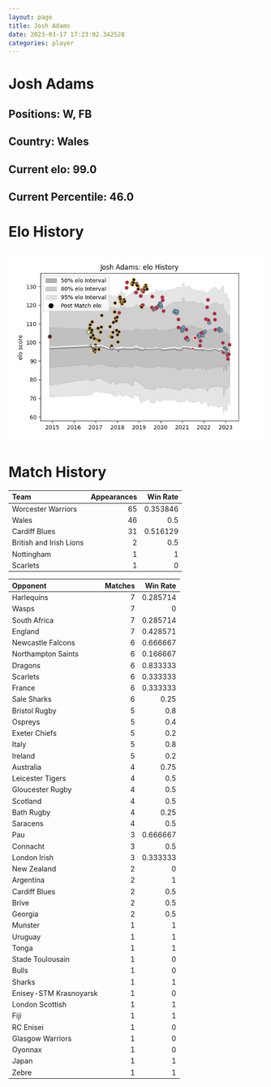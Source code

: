 ```yaml
---  
layout: page  
title: Josh Adams  
date: 2023-03-17 17:23:02.342528  
categories: player  
---
```

# Josh Adams

## Positions: W, FB

## Country: Wales

## Current elo: 99.0

## Current Percentile: 46.0

# Elo History


![elo history](history_JoshAdams.png)
# Match History


| Team                    |   Appearances |   Win Rate |
|:------------------------|--------------:|-----------:|
| Worcester Warriors      |            65 |   0.353846 |
| Wales                   |            46 |   0.5      |
| Cardiff Blues           |            31 |   0.516129 |
| British and Irish Lions |             2 |   0.5      |
| Nottingham              |             1 |   1        |
| Scarlets                |             1 |   0        |

| Opponent               |   Matches |   Win Rate |
|:-----------------------|----------:|-----------:|
| Harlequins             |         7 |   0.285714 |
| Wasps                  |         7 |   0        |
| South Africa           |         7 |   0.285714 |
| England                |         7 |   0.428571 |
| Newcastle Falcons      |         6 |   0.666667 |
| Northampton Saints     |         6 |   0.166667 |
| Dragons                |         6 |   0.833333 |
| Scarlets               |         6 |   0.333333 |
| France                 |         6 |   0.333333 |
| Sale Sharks            |         6 |   0.25     |
| Bristol Rugby          |         5 |   0.8      |
| Ospreys                |         5 |   0.4      |
| Exeter Chiefs          |         5 |   0.2      |
| Italy                  |         5 |   0.8      |
| Ireland                |         5 |   0.2      |
| Australia              |         4 |   0.75     |
| Leicester Tigers       |         4 |   0.5      |
| Gloucester Rugby       |         4 |   0.5      |
| Scotland               |         4 |   0.5      |
| Bath Rugby             |         4 |   0.25     |
| Saracens               |         4 |   0.5      |
| Pau                    |         3 |   0.666667 |
| Connacht               |         3 |   0.5      |
| London Irish           |         3 |   0.333333 |
| New Zealand            |         2 |   0        |
| Argentina              |         2 |   1        |
| Cardiff Blues          |         2 |   0.5      |
| Brive                  |         2 |   0.5      |
| Georgia                |         2 |   0.5      |
| Munster                |         1 |   1        |
| Uruguay                |         1 |   1        |
| Tonga                  |         1 |   1        |
| Stade Toulousain       |         1 |   0        |
| Bulls                  |         1 |   0        |
| Sharks                 |         1 |   1        |
| Enisey-STM Krasnoyarsk |         1 |   0        |
| London Scottish        |         1 |   1        |
| Fiji                   |         1 |   1        |
| RC Enisei              |         1 |   0        |
| Glasgow Warriors       |         1 |   0        |
| Oyonnax                |         1 |   0        |
| Japan                  |         1 |   1        |
| Zebre                  |         1 |   1        |